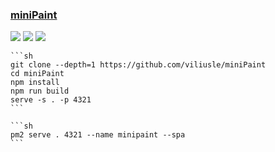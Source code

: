 ### [miniPaint](https://github.com/viliusle/miniPaint)

![](https://img.shields.io/github/license/viliusle/miniPaint?style=flat-square) ![](https://img.shields.io/github/last-commit/scillidan/miniPaint/main?label=last%20commit%20(fork)&style=flat-square) ![](https://img.shields.io/badge/GitHub%20Pages-121013?logo=github&logoColor=white)

````{tab} From source
```sh
git clone --depth=1 https://github.com/viliusle/miniPaint
cd miniPaint
npm install
npm run build
serve -s . -p 4321
```
````

````{tab} PM2
```sh
pm2 serve . 4321 --name minipaint --spa
```
````